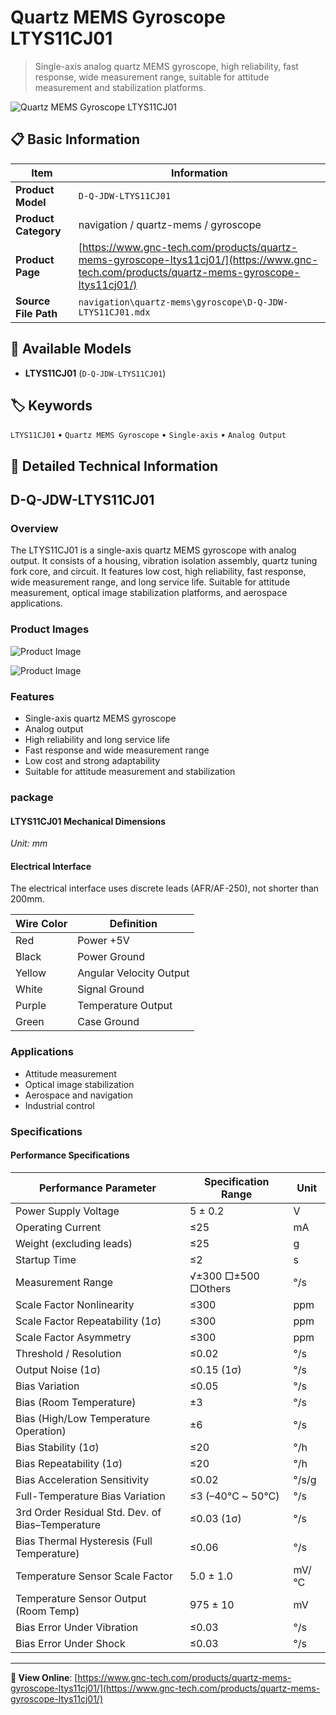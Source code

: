 # Quartz MEMS Gyroscope LTYS11CJ01

> Single-axis analog quartz MEMS gyroscope, high reliability, fast response, wide measurement range, suitable for attitude measurement and stabilization platforms.

![Quartz MEMS Gyroscope LTYS11CJ01](https://www.gnc-tech.com/products/navigation/quartz-mems/gyroscope/D-Q-JDW-LTYS11CJ01/D-Q-JDW-LTYS11CJ01.webp)

## 📋 Basic Information

| Item | Information |
|------|------|
| **Product Model** | `D-Q-JDW-LTYS11CJ01` |
| **Product Category** | navigation / quartz-mems / gyroscope |
| **Product Page** | [https://www.gnc-tech.com/products/quartz-mems-gyroscope-ltys11cj01/](https://www.gnc-tech.com/products/quartz-mems-gyroscope-ltys11cj01/) |
| **Source File Path** | `navigation\quartz-mems\gyroscope\D-Q-JDW-LTYS11CJ01.mdx` |

## 🔧 Available Models

- **LTYS11CJ01** (`D-Q-JDW-LTYS11CJ01`)

## 🏷️ Keywords

`LTYS11CJ01` • `Quartz MEMS Gyroscope` • `Single-axis` • `Analog Output`

## 📖 Detailed Technical Information

## D-Q-JDW-LTYS11CJ01

### Overview

The LTYS11CJ01 is a single-axis quartz MEMS gyroscope with analog output. It consists of a housing, vibration isolation assembly, quartz tuning fork core, and circuit. It features low cost, high reliability, fast response, wide measurement range, and long service life. Suitable for attitude measurement, optical image stabilization platforms, and aerospace applications.

### Product Images

![Product Image](https://www.gnc-tech.com/products/navigation/quartz-mems/gyroscope/D-Q-JDW-LTYS11CJ01/D-Q-JDW-LTYS11CJ01-Slide-01.webp)

![Product Image](https://www.gnc-tech.com/products/navigation/quartz-mems/gyroscope/D-Q-JDW-LTYS11CJ01/D-Q-JDW-LTYS11CJ01-Slide-02.webp)

### Features

- Single-axis quartz MEMS gyroscope
- Analog output
- High reliability and long service life
- Fast response and wide measurement range
- Low cost and strong adaptability
- Suitable for attitude measurement and stabilization

### package

#### LTYS11CJ01 Mechanical Dimensions
_Unit: mm_
<ProductImage productId="D-Q-JDW-LTYS11CJ01" invertMode="light-only" />
#### Electrical Interface
The electrical interface uses discrete leads (AFR/AF-250), not shorter than 200mm.

  | Wire Color | Definition |
| --- | --- |
| Red | Power +5V |
| Black | Power Ground |
| Yellow | Angular Velocity Output |
| White | Signal Ground |
| Purple | Temperature Output |
| Green | Case Ground |

### Applications

- Attitude measurement
- Optical image stabilization
- Aerospace and navigation
- Industrial control

### Specifications

#### Performance Specifications
  
| Performance Parameter | Specification Range | Unit |
| --- | --- | --- |
| Power Supply Voltage | 5 ± 0.2 | V |
| Operating Current | ≤25 | mA |
| Weight (excluding leads) | ≤25 | g |
| Startup Time | ≤2 | s |
| Measurement Range | √±300 □±500 □Others | °/s |
| Scale Factor Nonlinearity | ≤300 | ppm |
| Scale Factor Repeatability (1σ) | ≤300 | ppm |
| Scale Factor Asymmetry | ≤300 | ppm |
| Threshold / Resolution | ≤0.02 | °/s |
| Output Noise (1σ) | ≤0.15 (1σ) | °/s |
| Bias Variation | ≤0.05 | °/s |
| Bias (Room Temperature) | ±3 | °/s |
| Bias (High/Low Temperature Operation) | ±6 | °/s |
| Bias Stability (1σ) | ≤20 | °/h |
| Bias Repeatability (1σ) | ≤20 | °/h |
| Bias Acceleration Sensitivity | ≤0.02 | °/s/g |
| Full-Temperature Bias Variation | ≤3 (–40℃ ~ 50℃) | °/s |
| 3rd Order Residual Std. Dev. of Bias–Temperature | ≤0.03 (1σ) | °/s |
| Bias Thermal Hysteresis (Full Temperature) | ≤0.06 | °/s |
| Temperature Sensor Scale Factor | 5.0 ± 1.0 | mV/°C |
| Temperature Sensor Output (Room Temp) | 975 ± 10 | mV |
| Bias Error Under Vibration | ≤0.03 | °/s |
| Bias Error Under Shock | ≤0.03 | °/s |
---

**🔗 View Online**: [https://www.gnc-tech.com/products/quartz-mems-gyroscope-ltys11cj01/](https://www.gnc-tech.com/products/quartz-mems-gyroscope-ltys11cj01/)
